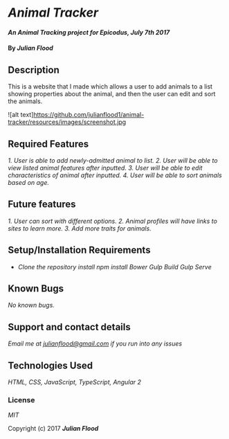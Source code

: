 # _Animal Tracker_

#### _An Animal Tracking project for Epicodus, July 7th 2017_

#### By _**Julian Flood**_

## Description

This is a website that I made which allows a user to add animals to a list showing properties about the animal, and then the user can edit and sort the animals.

![alt text]https://github.com/julianflood1/animal-tracker/resources/images/screenshot.jpg

## Required Features

_1. User is able to add newly-admitted animal to list._
_2. User will be able to view listed animal features after inputted._
_3. User will be able to edit characteristics of animal after inputted._
_4. User will be able to sort animals based on age._

## Future features

_1. User can sort with different options._
_2. Animal profiles will have links to sites to learn more._
_3. Add more traits for animals._

## Setup/Installation Requirements

* _Clone the repository_
  _install npm_
  _install Bower_
  _Gulp Build_
  _Gulp Serve_


## Known Bugs

_No known bugs._

## Support and contact details

_Email me at julianflood@gmail.com if you run into any issues_

## Technologies Used

_HTML, CSS, JavaScript, TypeScript, Angular 2_

### License

*MIT*

Copyright (c) 2017 **_Julian Flood_**
